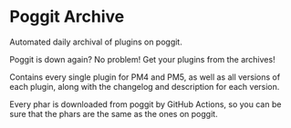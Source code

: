 # Poggit Archive

Automated daily archival of plugins on poggit.

Poggit is down again? No problem! Get your plugins from the archives!

Contains every single plugin for PM4 and PM5, as well as all versions of each plugin, along with the changelog and description for each version.

Every phar is downloaded from poggit by GitHub Actions, so you can be sure that the phars are the same as the ones on poggit.